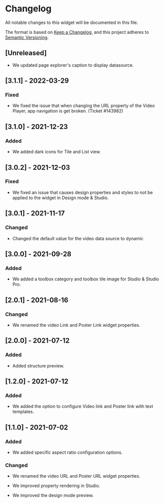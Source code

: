 # Changelog

All notable changes to this widget will be documented in this file.

The format is based on [Keep a Changelog](https://keepachangelog.com/en/1.0.0/), and this project adheres to [Semantic Versioning](https://semver.org/spec/v2.0.0.html).

## [Unreleased]

-   We updated page explorer's caption to display datasource.

## [3.1.1] - 2022-03-29

### Fixed

-   We fixed the issue that when changing the URL property of the Video Player, app navigation is get broken. (Ticket #143982)

## [3.1.0] - 2021-12-23

### Added

-   We added dark icons for Tile and List view.

## [3.0.2] - 2021-12-03

### Fixed

-   We fixed an issue that causes design properties and styles to not be applied to the widget in Design mode & Studio.

## [3.0.1] - 2021-11-17

### Changed

-   Changed the default value for the video data source to dynamic

## [3.0.0] - 2021-09-28

### Added

-   We added a toolbox category and toolbox tile image for Studio & Studio Pro.

## [2.0.1] - 2021-08-16

### Changed

-   We renamed the video Link and Poster Link widget properties.

## [2.0.0] - 2021-07-12

### Added

-   Added structure preview.

## [1.2.0] - 2021-07-12

### Added

-   We added the option to configure Video link and Poster link with text templates.

## [1.1.0] - 2021-07-02

### Added

-   We added specific aspect ratio configuration options.

### Changed

-   We renamed the video URL and Poster URL widget properties.

-   We improved property rendering in Studio.

-   We improved the design mode preview.
